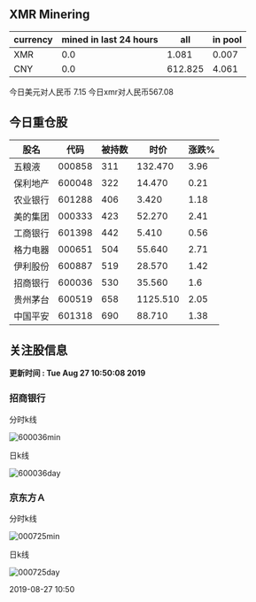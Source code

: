 ## XMR Minering

|currency|mined in last 24 hours|all|in pool|
|---|---|---|---|
|XMR|0.0|1.081|0.007|
|CNY|0.0|612.825|4.061|

今日美元对人民币 7.15	今日xmr对人民币567.08


## 今日重仓股 

|股名|代码|被持数|时价|涨跌%|
|---|---|---|---|---|
|五粮液|000858|311|132.470|3.96|
|保利地产|600048|322|14.470|0.21|
|农业银行|601288|406|3.420|1.18|
|美的集团|000333|423|52.270|2.41|
|工商银行|601398|442|5.410|0.56|
|格力电器|000651|504|55.640|2.71|
|伊利股份|600887|519|28.570|1.42|
|招商银行|600036|530|35.560|1.6|
|贵州茅台|600519|658|1125.510|2.05|
|中国平安|601318|690|88.710|1.38|

## 关注股信息
**更新时间 : Tue Aug 27 10:50:08 2019**
### 招商银行 
分时k线

![600036min](http://image.sinajs.cn/newchart/min/n/sh600036.gif)

日k线

![600036day](http://image.sinajs.cn/newchart/daily/n/sh600036.gif)

### 京东方Ａ 
分时k线

![000725min](http://image.sinajs.cn/newchart/min/n/sz000725.gif)

日k线

![000725day](http://image.sinajs.cn/newchart/daily/n/sz000725.gif)

2019-08-27 10:50